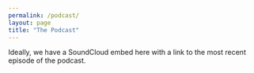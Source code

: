 ```yaml
---
permalink: /podcast/
layout: page
title: "The Podcast"
---
```


Ideally, we have a SoundCloud embed here with a link to the most recent episode of the podcast.

<script src="https://connect.soundcloud.com/sdk/sdk-3.3.0.js"></script>
<script>
SC.initialize({
  client_id: 'YOUR_CLIENT_ID'
});

var track_url = 'http://soundcloud.com/forss/flickermood';
SC.oEmbed(track_url, { auto_play: true }).then(function(oEmbed) {
  console.log('oEmbed response: ', oEmbed);
});
</script>
